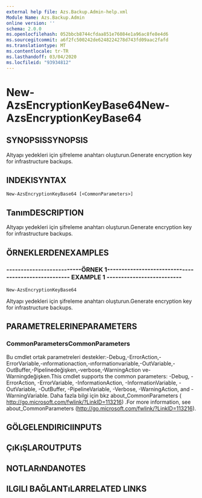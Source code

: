 ```yaml
---
external help file: Azs.Backup.Admin-help.xml
Module Name: Azs.Backup.Admin
online version: ''
schema: 2.0.0
ms.openlocfilehash: 052bbcb8744cfdaa851e76084e1a96ac8fe8e4d6
ms.sourcegitcommit: a6f2fc500242de6248224278d743fd09aac2fafd
ms.translationtype: MT
ms.contentlocale: tr-TR
ms.lasthandoff: 03/04/2020
ms.locfileid: "93934812"
---
```

# <span data-ttu-id="8335d-101">New-AzsEncryptionKeyBase64</span><span class="sxs-lookup"><span data-stu-id="8335d-101">New-AzsEncryptionKeyBase64</span></span>

## <span data-ttu-id="8335d-102">SYNOPSIS</span><span class="sxs-lookup"><span data-stu-id="8335d-102">SYNOPSIS</span></span>
<span data-ttu-id="8335d-103">Altyapı yedekleri için şifreleme anahtarı oluşturun.</span><span class="sxs-lookup"><span data-stu-id="8335d-103">Generate encryption key for infrastructure backups.</span></span>

## <span data-ttu-id="8335d-104">INDEKI</span><span class="sxs-lookup"><span data-stu-id="8335d-104">SYNTAX</span></span>

```
New-AzsEncryptionKeyBase64 [<CommonParameters>]
```

## <span data-ttu-id="8335d-105">Tanım</span><span class="sxs-lookup"><span data-stu-id="8335d-105">DESCRIPTION</span></span>
<span data-ttu-id="8335d-106">Altyapı yedekleri için şifreleme anahtarı oluşturun.</span><span class="sxs-lookup"><span data-stu-id="8335d-106">Generate encryption key for infrastructure backups.</span></span>

## <span data-ttu-id="8335d-107">ÖRNEKLERDEN</span><span class="sxs-lookup"><span data-stu-id="8335d-107">EXAMPLES</span></span>

### <span data-ttu-id="8335d-108">--------------------------ÖRNEK 1--------------------------</span><span class="sxs-lookup"><span data-stu-id="8335d-108">-------------------------- EXAMPLE 1 --------------------------</span></span>
```
New-AzsEncryptionKeyBase64
```

<span data-ttu-id="8335d-109">Altyapı yedekleri için şifreleme anahtarı oluşturun.</span><span class="sxs-lookup"><span data-stu-id="8335d-109">Generate encryption key for infrastructure backups.</span></span>

## <span data-ttu-id="8335d-110">PARAMETRELERINE</span><span class="sxs-lookup"><span data-stu-id="8335d-110">PARAMETERS</span></span>

### <span data-ttu-id="8335d-111">CommonParameters</span><span class="sxs-lookup"><span data-stu-id="8335d-111">CommonParameters</span></span>
<span data-ttu-id="8335d-112">Bu cmdlet ortak parametreleri destekler:-Debug,-ErrorAction,-ErrorVariable,-ınformationaction,-ınformationvariable,-OutVariable,-OutBuffer,-Pipelinedeğişken,-verbose,-WarningAction ve-Warningdeğişken.</span><span class="sxs-lookup"><span data-stu-id="8335d-112">This cmdlet supports the common parameters: -Debug, -ErrorAction, -ErrorVariable, -InformationAction, -InformationVariable, -OutVariable, -OutBuffer, -PipelineVariable, -Verbose, -WarningAction, and -WarningVariable.</span></span> <span data-ttu-id="8335d-113">Daha fazla bilgi için bkz about_CommonParameters ( http://go.microsoft.com/fwlink/?LinkID=113216) .</span><span class="sxs-lookup"><span data-stu-id="8335d-113">For more information, see about_CommonParameters (http://go.microsoft.com/fwlink/?LinkID=113216).</span></span>

## <span data-ttu-id="8335d-114">GÖLGELENDIRICI</span><span class="sxs-lookup"><span data-stu-id="8335d-114">INPUTS</span></span>

## <span data-ttu-id="8335d-115">ÇıKıŞLAR</span><span class="sxs-lookup"><span data-stu-id="8335d-115">OUTPUTS</span></span>

## <span data-ttu-id="8335d-116">NOTLARıNDA</span><span class="sxs-lookup"><span data-stu-id="8335d-116">NOTES</span></span>

## <span data-ttu-id="8335d-117">ILGILI BAĞLANTıLAR</span><span class="sxs-lookup"><span data-stu-id="8335d-117">RELATED LINKS</span></span>

